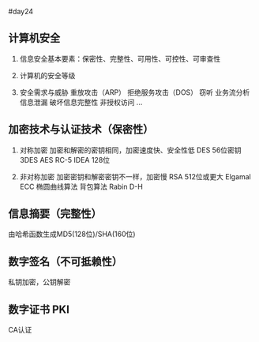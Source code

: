 #day24

## 计算机安全

1. 信息安全基本要素：保密性、完整性、可用性、可控性、可审查性

2. 计算机的安全等级

3. 安全需求与威胁
  重放攻击（ARP）
  拒绝服务攻击（DOS）
  窃听
  业务流分析
  信息泄漏
  破坏信息完整性
  非授权访问
  ...

## 加密技术与认证技术（保密性）

1. 对称加密
  加密和解密的密钥相同，加密速度快、安全性低
  DES 56位密钥
  3DES
  AES
  RC-5
  IDEA 128位
  
2. 非对称加密
  加密密钥和解密密钥不一样，加密慢
  RSA 512位或更大
  Elgamal
  ECC 椭圆曲线算法
  背包算法
  Rabin
  D-H

## 信息摘要（完整性）
  由哈希函数生成MD5(128位)/SHA(160位)

## 数字签名（不可抵赖性）
  私钥加密，公钥解密

## 数字证书 PKI
  CA认证